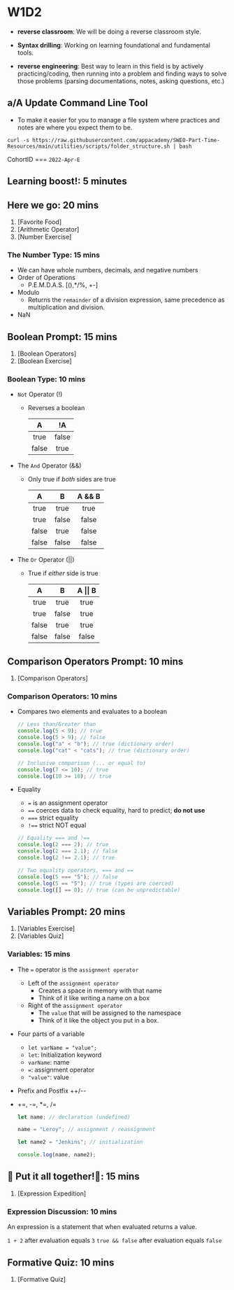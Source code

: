 # W1D2
- **reverse classroom**: We will be doing a reverse classroom style.

- **Syntax drilling**: Working on learning foundational and fundamental tools.

- **reverse engineering**: Best way to learn in this field is by actively practicing/coding, then running into a problem and finding ways to solve those problems (parsing documentations, notes, asking questions, etc.)

## a/A Update Command Line Tool

- To make it easier for you to manage a file system where practices and
  notes are where you expect them to be.

`curl -s https://raw.githubusercontent.com/appacademy/SWEO-Part-Time-Resources/main/utilities/scripts/folder_structure.sh | bash`

CohortID === `2022-Apr-E`

## Learning boost!: 5 minutes

## Here we go: 20 mins

1. [Favorite Food]
2. [Arithmetic Operator]
3. [Number Exercise]

### The Number Type: 15 mins

- We can have whole numbers, decimals, and negative numbers
- Order of Operations
  - P.E.M.D.A.S. [(),*/%, +-]
- Modulo
  - Returns the `remainder` of a division expression, same precedence as
    multiplication and division.
- NaN

## Boolean Prompt: 15 mins

1. [Boolean Operators]
2. [Boolean Exercise]

### Boolean Type: 10 mins

- `Not` Operator (!)

  - Reverses a boolean

    |   A   |  !A   |
    | :---: | :---: |
    | true  | false |
    | false | true  |

- The `And` Operator (&&)

  - Only true if _both_ sides are true

    |   A   |   B   | A && B |
    | :---: | :---: | :----: |
    | true  | true  |  true  |
    | true  | false | false  |
    | false | true  | false  |
    | false | false | false  |

- The `Or` Operator (||)

  - True if _either_ side is true

    |   A   |   B   | A \|\| B |
    | :---: | :---: | :------: |
    | true  | true  |   true   |
    | true  | false |   true   |
    | false | true  |   true   |
    | false | false |  false   |

## Comparison Operators Prompt: 10 mins

1. [Comparison Operators]

### Comparison Operators: 10 mins

- Compares two elements and evaluates to a boolean

  ```js
  // Less than/Greater than
  console.log(5 < 9); // true
  console.log(5 > 9); // false
  console.log("a" < "b"); // true (dictionary order)
  console.log("cat" < "cats"); // true (dictionary order)

  // Inclusive comparison (... or equal to)
  console.log(7 <= 10); // true
  console.log(10 >= 10); // true
  ```

- Equality

  - `=` is an assignment operator
  - `==` coerces data to check equality, hard to predict; **do not use**
  - `===` strict equality
  - `!==` strict NOT equal

  ```js
  // Equality === and !==
  console.log(2 === 2); // true
  console.log(2 === 2.1); // false
  console.log(2 !== 2.1); // true

  // Two equality operators, === and ==
  console.log(5 === "5"); // false
  console.log(5 == "5"); // true (types are coerced)
  console.log([] == 0); // true (can be unpredictable)
  ```

## Variables Prompt: 20 mins

1. [Variables Exercise]
2. [Variables Quiz]

### Variables: 15 mins

- The `=` operator is the `assignment operator`
  - Left of the `assignment operator`
    - Creates a space in memory with that name
    - Think of it like writing a name on a box
  - Right of the `assignment operator`
    - The `value` that will be assigned to the namespace
    - Think of it like the object you put in a box.
- Four parts of a variable

  - `let varName = "value";`
  - `let`: Initialization keyword
  - `varName`: name
  - `=`: assignment operator
  - `"value"`: value

- Prefix and Postfix ++/--
- +=, -=, \*=, /=

  ```js
  let name; // declaration (undefined)

  name = "Leroy"; // assignment / reassignment

  let name2 = "Jenkins"; // initialization

  console.log(name, name2);
  ```

## 🎵 Put it all together!🎵: 15 mins

1. [Expression Expedition]

### Expression Discussion: 10 mins

An expression is a statement that when evaluated returns a value.

`1 + 2` after evaluation equals `3`
`true && false` after evaluation equals `false`

## Formative Quiz: 10 mins

1. [Formative Quiz]

